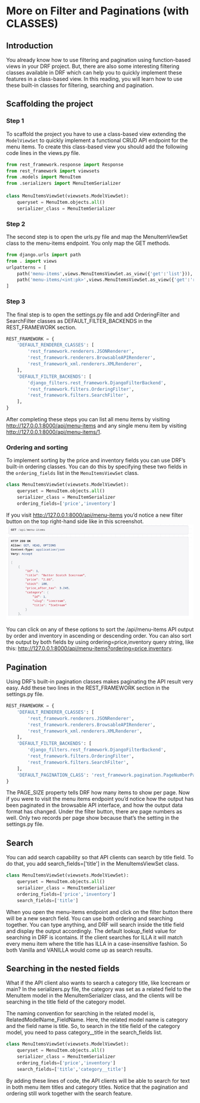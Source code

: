 # More on Filter and Paginations (with CLASSES)

## Introduction

You already know how to use filtering and pagination using function-based views in your DRF project. But, there are also some interesting filtering classes available in DRF which can help you to quickly implement these features in a class-based view. In this reading, you will learn how to use these built-in classes for filtering, searching and pagination.

## Scaffolding the project

### Step 1

To scaffold the project you have to use a class-based view extending the `ModelViewSet` to quickly implement a functional CRUD API endpoint for the menu items. To create this class-based view you should add the following code lines in the views.py file.

```py
from rest_framework.response import Response
from rest_framework import viewsets
from .models import MenuItem
from .serializers import MenuItemSerializer

class MenuItemsViewSet(viewsets.ModelViewSet):
    queryset = MenuItem.objects.all()
    serializer_class = MenuItemSerializer
```

### Step 2

The second step is to open the urls.py file and map the MenuItemViewSet class to the menu-items endpoint. You only map the GET methods.

```py
from django.urls import path
from . import views
urlpatterns = [
    path('menu-items',views.MenuItemsViewSet.as_view({'get':'list'})),
    path('menu-items/<int:pk>',views.MenuItemsViewSet.as_view({'get':'retrieve'})),
]
```

### Step 3

The final step is to open the settings.py file and add OrderingFilter and SearchFilter classes as DEFAULT_FILTER_BACKENDS in the REST_FRAMEWORK section.

```py
REST_FRAMEWORK = {
    'DEFAULT_RENDERER_CLASSES': [
        'rest_framework.renderers.JSONRenderer',
        'rest_framework.renderers.BrowsableAPIRenderer',
        'rest_framework_xml.renderers.XMLRenderer',
    ],
    'DEFAULT_FILTER_BACKENDS': [
        'django_filters.rest_framework.DjangoFilterBackend',
        'rest_framework.filters.OrderingFilter',
        'rest_framework.filters.SearchFilter',
    ],
}

```

After completing these steps you can list all menu items by visiting http://127.0.0.1:8000/api/menu-items and any single menu item by visiting http://127.0.0.1:8000/api/menu-items/1.

### Ordering and sorting

To implement sorting by the price and inventory fields you can use DRF’s built-in ordering classes. You can do this by specifying these two fields in the `ordering_fields` list in the `MenuItemsViewSet` class.

```py
class MenuItemsViewSet(viewsets.ModelViewSet):
    queryset = MenuItem.objects.all()
    serializer_class = MenuItemSerializer
    ordering_fields=['price','inventory']
```

If you visit http://127.0.0.1:8000/api/menu-items you’d notice a new filter button on the top right-hand side like in this screenshot.
![pagination-filter](../img/more-filter-pagination.png)

You can click on any of these options to sort the /api/menu-items API output by order and inventory in ascending or descending order. You can also sort the output by both fields by using ordering=price,inventory query string, like this: http://127.0.0.1:8000/api/menu-items?ordering=price,inventory.

## Pagination

Using DRF’s built-in pagination classes makes paginating the API result very easy. Add these two lines in the REST_FRAMEWORK section in the settings.py file.

```py
REST_FRAMEWORK = {
    'DEFAULT_RENDERER_CLASSES': [
        'rest_framework.renderers.JSONRenderer',
        'rest_framework.renderers.BrowsableAPIRenderer',
        'rest_framework_xml.renderers.XMLRenderer',
    ],
    'DEFAULT_FILTER_BACKENDS': [
        'django_filters.rest_framework.DjangoFilterBackend',
        'rest_framework.filters.OrderingFilter',
        'rest_framework.filters.SearchFilter',
    ],
    'DEFAULT_PAGINATION_CLASS': 'rest_framework.pagination.PageNumberPagination','PAGE_SIZE': 2
}

```

The PAGE_SIZE property tells DRF how many items to show per page. Now if you were to visit the menu items endpoint you’d notice how the output has been paginated in the browsable API interface, and how the output data format has changed. Under the filter button, there are page numbers as well. Only two records per page show because that’s the setting in the settings.py file.

## Search

You can add search capability so that API clients can search by title field. To do that, you add search_fields=['title'] in the MenuItemsViewSet class.

```py
class MenuItemsViewSet(viewsets.ModelViewSet):
    queryset = MenuItem.objects.all()
    serializer_class = MenuItemSerializer
    ordering_fields=['price','inventory']
    search_fields=['title']
```

When you open the menu-items endpoint and click on the filter button there will be a new search field. You can use both ordering and searching together.
You can type anything, and DRF will search inside the title field and display the output accordingly. The default lookup_field value for searching in DRF is icontains. If the client searches for ILLA it will match every menu item where the title has ILLA in a case-insensitive fashion. So both Vanilla and VANILLA would come up as search results.

## Searching in the nested fields

What if the API client also wants to search a category title, like Icecream or main? In the serializers.py file, the category was set as a related field to the MenuItem model in the MenuItemSerializer class, and the clients will be searching in the title field of the category model.

The naming convention for searching in the related model is, RelatedModelName_FieldName. Here, the related model name is category and the field name is title. So, to search in the title field of the category model, you need to pass category\_\_title in the search_fields list.

```py
class MenuItemsViewSet(viewsets.ModelViewSet):
    queryset = MenuItem.objects.all()
    serializer_class = MenuItemSerializer
    ordering_fields=['price','inventory']
    search_fields=['title','category__title']
```

By adding these lines of code, the API clients will be able to search for text in both menu item titles and category titles. Notice that the pagination and ordering still work together with the search feature.
